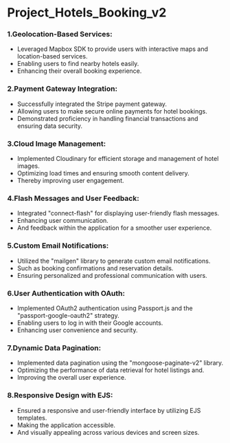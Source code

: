 # Project_Hotels_Booking_v2


<h3> 1.Geolocation-Based Services:</h3>
<ul>
 	<li>  Leveraged Mapbox SDK to provide users with interactive maps and location-based services. </li>
	<li>  Enabling users to find nearby hotels easily.  </li>
	<li> Enhancing their overall booking experience.  </li>
</ul>
<h3> 2.Payment Gateway Integration:</h3>
<ul>
       <li>  Successfully integrated the Stripe payment gateway. </li>
	<li> Allowing users to make secure online payments for hotel bookings.  </li>
	<li> Demonstrated proficiency in handling financial transactions and ensuring data security.   </li>
</ul>

<h3> 3.Cloud Image Management:</h3> 

<ul>
        <li>  Implemented Cloudinary for efficient storage and management of hotel images. </li>
	<li> Optimizing load times and ensuring smooth content delivery.  </li>
	<li> Thereby improving user engagement.  </li>
</ul>

<h3> 4.Flash Messages and User Feedback:</h3>

<ul>
        <li>  Integrated "connect-flash" for displaying user-friendly flash messages. </li>
	<li>  Enhancing user communication. </li>
	<li>  And feedback within the application for a smoother user experience.  </li>
</ul>

<h3> 5.Custom Email Notifications:</h3> 

<ul>
        <li> Utilized the "mailgen" library to generate custom email notifications. </li>
	<li> Such as booking confirmations and reservation details. </li>
	<li> Ensuring personalized and professional communication with users. </li>
</ul>

<h3> 6.User Authentication with OAuth:</h3>

<ul>
        <li> Implemented OAuth2 authentication using Passport.js and the "passport-google-oauth2" strategy. </li>
	<li> Enabling users to log in with their Google accounts.  </li>
	<li> Enhancing user convenience and security.  </li>
</ul>

<h3> 7.Dynamic Data Pagination: </h3>

<ul>
        <li> Implemented data pagination using the "mongoose-paginate-v2" library. </li>
	<li> Optimizing the performance of data retrieval for hotel listings and.  </li>
	<li> Improving the overall user experience. </li>
</ul>

<h3> 8.Responsive Design with EJS: </h3>

<ul>
        <li> Ensured a responsive and user-friendly interface by utilizing EJS templates. </li>
	<li> Making the application accessible.  </li>
	<li> And visually appealing across various devices and screen sizes. </li>
</ul>

